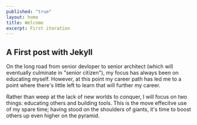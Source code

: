 ```yaml
---
published: "true"
layout: home
title: Welcome
excerpt: First iteration
---
```


## A First post with Jekyll

On the long road from senior devloper to senior architect (which will eventually
culminate in "senior citizen"), my focus has always been on educating myself.
However, at this point my career path has led me to a point where there's little
left to learn that will further my career.

Rather than weep at the lack of new worlds to conquer, I will focus on two 
things: educating others and building tools. This is the move effecitve use of 
my spare time; having stood on the shoulders of giants, it's time to boost 
others up even higher on the pyramid.
